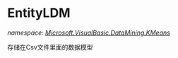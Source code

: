 ﻿# EntityLDM
_namespace: [Microsoft.VisualBasic.DataMining.KMeans](./index.md)_

存储在Csv文件里面的数据模型




